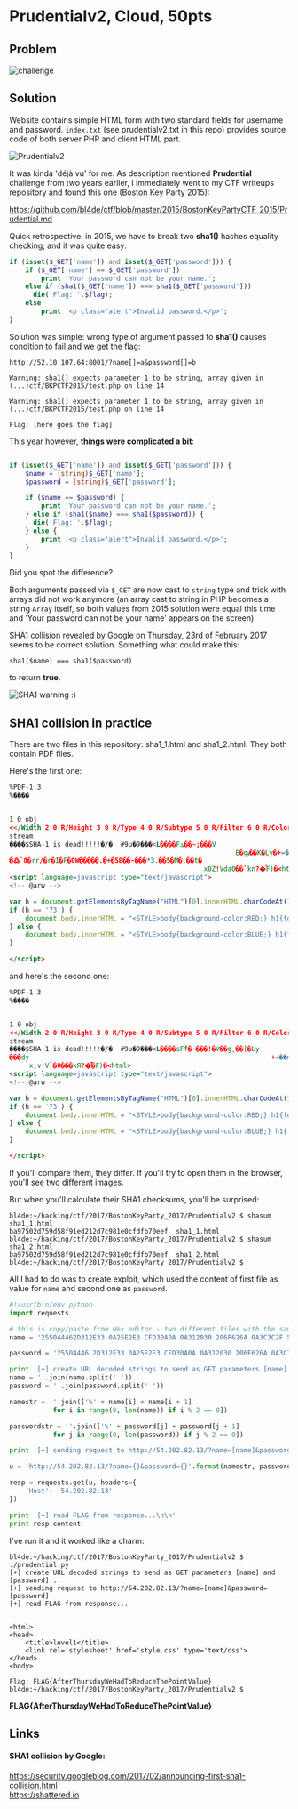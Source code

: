# Prudentialv2, Cloud, 50pts

## Problem

![challenge](challenge.png)

## Solution

Website contains simple HTML form with two standard fields for username and password. ```index.txt``` (see prudentialv2.txt in this repo) provides source code of both server PHP and client HTML part.


![Prudentialv2](prudentialv2.png)


It was kinda 'déjà vu' for me. As description mentioned __Prudential__ challenge from two years earlier, I immediately went to my CTF writeups repository and found this one (Boston Key Party 2015):

https://github.com/bl4de/ctf/blob/master/2015/BostonKeyPartyCTF_2015/Prudential.md

Quick retrospective: in 2015, we have to break two __sha1()__ hashes equality checking, and it was quite easy:

```php
if (isset($_GET['name']) and isset($_GET['password'])) {
    if ($_GET['name'] == $_GET['password'])
        print 'Your password can not be your name.';
    else if (sha1($_GET['name']) === sha1($_GET['password']))
      die('Flag: '.$flag);
    else
        print '<p class="alert">Invalid password.</p>';
}
```
Solution was simple: wrong type of argument passed to __sha1()__ causes condition to fail and we get the flag:

```
http://52.10.107.64:8001/?name[]=a&password[]=b

Warning: sha1() expects parameter 1 to be string, array given in (...)ctf/BKPCTF2015/test.php on line 14

Warning: sha1() expects parameter 1 to be string, array given in (...)ctf/BKPCTF2015/test.php on line 14

Flag: [here goes the flag]

```


This year however, __things were complicated a bit__:

```php

if (isset($_GET['name']) and isset($_GET['password'])) {
    $name = (string)$_GET['name'];
    $password = (string)$_GET['password'];

    if ($name == $password) {
        print 'Your password can not be your name.';
    } else if (sha1($name) === sha1($password)) {
      die('Flag: '.$flag);
    } else {
        print '<p class="alert">Invalid password.</p>';
    }
}
```

Did you spot the difference?

Both arguments passed via ```$_GET``` are now cast to ```string``` type and trick with arrays did not work anymore (an array cast to string in PHP becomes a string ```Array``` itself, so both values from 2015 solution were equal this time and 'Your password can not be your name' appears on the screen)


SHA1 collision revealed by Google on Thursday, 23rd of February 2017 seems to be correct solution. Something what could make this:

```
sha1($name) === sha1($password)
```

to return __true__.


![SHA1 warning :)](sha1.jpg)

## SHA1 collision in practice

There are two files in this repository: sha1\_1.html and sha1\_2.html.
They both contain PDF files.

Here's the first one:

```html
%PDF-1.3
%����


1 0 obj
<</Width 2 0 R/Height 3 0 R/Type 4 0 R/Subtype 5 0 R/Filter 6 0 R/ColorSpace 7 0 R/Length 8 0 R/BitsPerComponent 8>>
stream
����$SHA-1 is dead!!!!!�/�	#9u�9���<L����Fܓ��~;���V
                                                         E�gֈ��K�Ly�+=��m�i	�kE�S
�߷`8�rr/�r�I�F�0W�����.�+�5B��-���*3.��5�M�,��t�
                                                 x0Z!Vda0��`kп?�ͨF)�<html>
<script language=javascript type="text/javascript">
<!-- @arw -->

var h = document.getElementsByTagName("HTML")[0].innerHTML.charCodeAt(102).toString(16);
if (h == '73') {
    document.body.innerHTML = "<STYLE>body{background-color:RED;} h1{font-size:500%;}</STYLE><H1>&#x1f648;</H1>";
} else {
    document.body.innerHTML = "<STYLE>body{background-color:BLUE;} h1{font-size:500%;}</STYLE><H1>&#x1f649;</H1>";
}

</script>
```

and here's the second one:

```html
%PDF-1.3
%����


1 0 obj
<</Width 2 0 R/Height 3 0 R/Type 4 0 R/Subtype 5 0 R/Filter 6 0 R/ColorSpace 7 0 R/Length 8 0 R/BitsPerComponent 8>>
stream
����$SHA-1 is dead!!!!!�/�	#9u�9���<L����sFܑf�~���!�V��g̨��[�Ly
���dy                                                             +=��m��	��E�O&�߳�8�j�/�r�E��F�<W���U.�+�1���7���3.ߓ�5�M�
     x,v!V`�0���kЯ?�ͤ�F)�<html>
<script language=javascript type="text/javascript">
<!-- @arw -->

var h = document.getElementsByTagName("HTML")[0].innerHTML.charCodeAt(102).toString(16);
if (h == '73') {
    document.body.innerHTML = "<STYLE>body{background-color:RED;} h1{font-size:500%;}</STYLE><H1>&#x1f648;</H1>";
} else {
    document.body.innerHTML = "<STYLE>body{background-color:BLUE;} h1{font-size:500%;}</STYLE><H1>&#x1f649;</H1>";
}

</script>
```

If you'll compare them, they differ. If you'll try to open them in the browser, you'll see two different images.

But when you'll calculate their SHA1 checksums, you'll be surprised:

```
bl4de:~/hacking/ctf/2017/BostonKeyParty_2017/Prudentialv2 $ shasum sha1_1.html
ba97502d759d58f91ed212d7c981e0cfdfb70eef  sha1_1.html
bl4de:~/hacking/ctf/2017/BostonKeyParty_2017/Prudentialv2 $ shasum sha1_2.html
ba97502d759d58f91ed212d7c981e0cfdfb70eef  sha1_2.html
bl4de:~/hacking/ctf/2017/BostonKeyParty_2017/Prudentialv2 $
```

All I had to do was to create exploit, which used the content of first file as value for ```name``` and second one as ```password```.


```Python
#!/usr/bin/env python
import requests

# this is copy/paste from Hex editor - two different files with the same SHA1 checksum
name = '255044462D312E33 0A25E2E3 CFD30A0A 0A312030 206F626A 0A3C3C2F 57696474 68203220 3020522F 48656967 68742033 20302052 2F547970 65203420 3020522F 53756274 79706520 35203020 522F4669 6C746572 20362030 20522F43 6F6C6F72 53706163 65203720 3020522F 4C656E67 74682038 20302052 2F426974 73506572 436F6D70 6F6E656E 7420383E 3E0A7374 7265616D 0AFFD8FF FE002453 48412D31 20697320 64656164 21212121 21852FEC 09233975 9C39B1A1 C63C4C97 E1FFFE01 7F46DC93 A6B67E01 3B029AAA 1DB2560B 45CA67D6 88C7F84B 8C4C791F E02B3DF6 14F86DB1 690901C5 6B45C153 0AFEDFB7 6038E972 722FE7AD 728F0E49 04E046C2 30570FE9 D41398AB E12EF5BC 942BE335 42A4802D 98B5D70F 2A332EC3 7FAC3514 E74DDC0F 2CC1A874 CD0C7830 5A215664 61309789 606BD0BF 3F98CDA8 044629A1 3C68746D 6C3E0A3C 73637269 7074206C 616E6775 6167653D 6A617661 73637269 70742074 7970653D 22746578 742F6A61 76617363 72697074 223E0A3C 212D2D20 40617277 202D2D3E 0A0A7661 72206820 3D20646F 63756D65 6E742E67 6574456C 656D656E 74734279 5461674E 616D6528 2248544D 4C22295B 305D2E69 6E6E6572 48544D4C 2E636861 72436F64 65417428 31303229 2E746F53 7472696E 67283136 293B0A69 66202868 203D3D20 27373327 29207B0A 20202020 646F6375 6D656E74 2E626F64 792E696E 6E657248 544D4C20 3D20223C 5354594C 453E626F 64797B62 61636B67 726F756E 642D636F 6C6F723A 5245443B 7D206831 7B666F6E 742D7369 7A653A35 3030253B 7D3C2F53 54594C45 3E3C4831 3E262378 31663634 383B3C2F 48313E22 3B0A7D20 656C7365 207B0A20 20202064 6F63756D 656E742E 626F6479 2E696E6E 65724854 4D4C203D 20223C53 54594C45 3E626F64 797B6261 636B6772 6F756E64 2D636F6C 6F723A42 4C55453B 7D206831 7B666F6E 742D7369 7A653A35 3030253B 7D3C2F53 54594C45 3E3C4831 3E262378 31663634 393B3C2F 48313E22 3B0A7D0A 0A3C2F73 63726970 743E0A0A'

password = '25504446 2D312E33 0A25E2E3 CFD30A0A 0A312030 206F626A 0A3C3C2F 57696474 68203220 3020522F 48656967 68742033 20302052 2F547970 65203420 3020522F 53756274 79706520 35203020 522F4669 6C746572 20362030 20522F43 6F6C6F72 53706163 65203720 3020522F 4C656E67 74682038 20302052 2F426974 73506572 436F6D70 6F6E656E 7420383E 3E0A7374 7265616D 0AFFD8FF FE002453 48412D31 20697320 64656164 21212121 21852FEC 09233975 9C39B1A1 C63C4C97 E1FFFE01 7346DC91 66B67E11 8F029AB6 21B2560F F9CA67CC A8C7F85B A84C7903 0C2B3DE2 18F86DB3 A90901D5 DF45C14F 26FEDFB3 DC38E96A C22FE7BD 728F0E45 BCE046D2 3C570FEB 141398BB 552EF5A0 A82BE331 FEA48037 B8B5D71F 0E332EDF 93AC3500 EB4DDC0D ECC1A864 790C782C 76215660 DD309791 D06BD0AF 3F98CDA4 BC4629B1 3C68746D 6C3E0A3C 73637269 7074206C 616E6775 6167653D 6A617661 73637269 70742074 7970653D 22746578 742F6A61 76617363 72697074 223E0A3C 212D2D20 40617277 202D2D3E 0A0A7661 72206820 3D20646F 63756D65 6E742E67 6574456C 656D656E 74734279 5461674E 616D6528 2248544D 4C22295B 305D2E69 6E6E6572 48544D4C 2E636861 72436F64 65417428 31303229 2E746F53 7472696E 67283136 293B0A69 66202868 203D3D20 27373327 29207B0A 20202020 646F6375 6D656E74 2E626F64 792E696E 6E657248 544D4C20 3D20223C 5354594C 453E626F 64797B62 61636B67 726F756E 642D636F 6C6F723A 5245443B 7D206831 7B666F6E 742D7369 7A653A35 3030253B 7D3C2F53 54594C45 3E3C4831 3E262378 31663634 383B3C2F 48313E22 3B0A7D20 656C7365 207B0A20 20202064 6F63756D 656E742E 626F6479 2E696E6E 65724854 4D4C203D 20223C53 54594C45 3E626F64 797B6261 636B6772 6F756E64 2D636F6C 6F723A42 4C55453B 7D206831 7B666F6E 742D7369 7A653A35 3030253B 7D3C2F53 54594C45 3E3C4831 3E262378 31663634 393B3C2F 48313E22 3B0A7D0A 0A3C2F73 63726970 743E0A0A'

print '[+] create URL decoded strings to send as GET parameters [name] and [password]...'
name = ''.join(name.split(' '))
password = ''.join(password.split(' '))

namestr = ''.join(['%' + name[i] + name[i + 1]
           for i in range(0, len(name)) if i % 2 == 0])

passwordstr = ''.join(['%' + password[j] + password[j + 1]
           for j in range(0, len(password)) if j % 2 == 0])

print '[+] sending request to http://54.202.82.13/?name=[name]&password=[password]'

u = 'http://54.202.82.13/?name={}&password={}'.format(namestr, passwordstr)

resp = requests.get(u, headers={
    'Host': '54.202.82.13'
})

print '[+] read FLAG from response...\n\n'
print resp.content

```

I've run it and it worked like a charm:


```
bl4de:~/hacking/ctf/2017/BostonKeyParty_2017/Prudentialv2 $ ./prudential.py
[+] create URL decoded strings to send as GET parameters [name] and [password]...
[+] sending request to http://54.202.82.13/?name=[name]&password=[password]
[+] read FLAG from response...


<html>
<head>
	<title>level1</title>
    <link rel='stylesheet' href='style.css' type='text/css'>
</head>
<body>

Flag: FLAG{AfterThursdayWeHadToReduceThePointValue}
bl4de:~/hacking/ctf/2017/BostonKeyParty_2017/Prudentialv2 $
```


__FLAG{AfterThursdayWeHadToReduceThePointValue}__


## Links

#### SHA1 collision by Google:

https://security.googleblog.com/2017/02/announcing-first-sha1-collision.html					
https://shattered.io					
